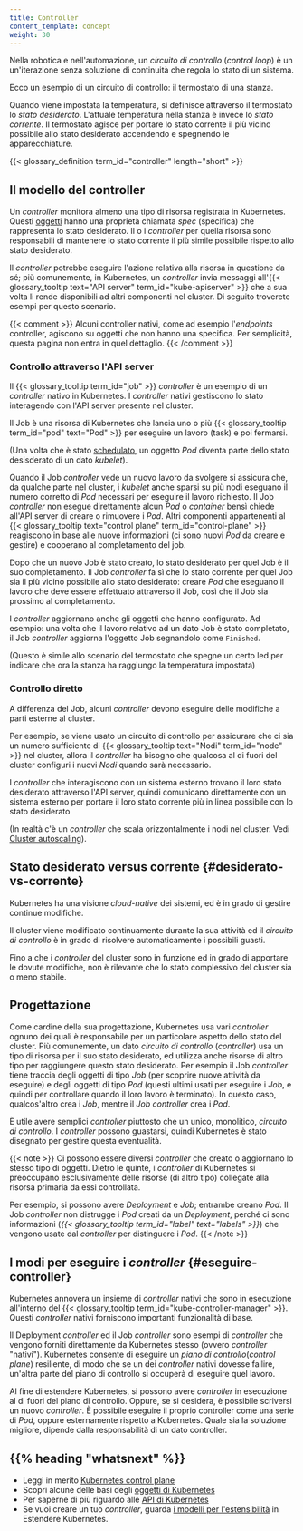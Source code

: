 ```yaml
---
title: Controller
content_template: concept
weight: 30
---
```


<!-- overview -->

Nella robotica e nell'automazione, un _circuito di controllo_ (_control loop_) è un un'iterazione senza soluzione di continuità che regola lo stato di un sistema.

Ecco un esempio di un circuito di controllo: il termostato di una stanza.

Quando viene impostata la temperatura, si definisce attraverso il termostato lo *stato desiderato*. L'attuale temperatura nella stanza è invece lo *stato corrente*. Il termostato agisce per portare lo stato corrente il più vicino possibile allo stato desiderato accendendo e spegnendo le apparecchiature.

{{< glossary_definition term_id="controller" length="short" >}}

<!-- body -->

## Il modello del controller

Un _controller_ monitora almeno una tipo di risorsa registrata in Kubernetes. 
Questi [oggetti](/docs/concepts/overview/working-with-objects/kubernetes-objects/#kubernetes-objects) hanno una proprietà chiamata *spec* (specifica) che rappresenta lo stato desiderato. Il o i *controller* per quella risorsa sono responsabili di mantenere lo stato corrente il più simile possibile rispetto allo stato desiderato.

Il _controller_ potrebbe eseguire l'azione relativa alla risorsa in questione da sé; più comunemente, in Kubernetes, un _controller_ invia messaggi all'{{< glossary_tooltip text="API server" term_id="kube-apiserver" >}} che a sua volta li rende disponibili ad altri componenti nel cluster. Di seguito troverete esempi per questo scenario.

{{< comment >}}
Alcuni controller nativi, come ad esempio l'_endpoints_ controller, agiscono su oggetti che non hanno una specifica. Per semplicità, questa pagina non entra in quel dettaglio.
{{< /comment >}}

### Controllo attraverso l'API server

Il {{< glossary_tooltip term_id="job" >}} _controller_ è un esempio di un _controller_ nativo in Kubernetes. I _controller_ nativi gestiscono lo stato interagendo con l'API server presente nel cluster.

Il Job è una risorsa di Kubernetes che lancia uno o più {{< glossary_tooltip term_id="pod" text="Pod" >}} per eseguire un lavoro (task) e poi fermarsi.

(Una volta che è stato [schedulato](/docs/concepts/scheduling-eviction/), un oggetto _Pod_ diventa parte dello stato desisderato di un dato _kubelet_).

Quando il Job _controller_ vede un nuovo lavoro da svolgere si assicura che, da qualche parte nel cluster, i _kubelet_ anche sparsi su più nodi eseguano il numero corretto di _Pod_ necessari per eseguire il lavoro richiesto. Il Job _controller_ non esegue direttamente alcun _Pod_ o _container_ bensì chiede all'API server di creare o rimuovere i _Pod_. Altri componenti appartenenti al {{< glossary_tooltip text="control plane" term_id="control-plane" >}} reagiscono in base alle nuove informazioni (ci sono nuovi _Pod_ da creare e gestire) e cooperano al completamento del job.

Dopo che un nuovo Job è stato creato, lo stato desiderato per quel Job è il suo completamento. Il Job _controller_ fa sì che lo stato corrente per quel Job sia il più vicino possibile allo stato desiderato: creare _Pod_ che eseguano il lavoro che deve essere effettuato attraverso il Job, così che il Job sia prossimo al completamento.

I _controller_ aggiornano anche gli oggetti che hanno configurato. Ad esempio: una volta che il lavoro relativo ad un dato Job è stato completato, il Job _controller_ aggiorna l'oggetto Job segnandolo come `Finished`.

(Questo è simile allo scenario del termostato che spegne un certo led per indicare che ora la stanza ha raggiungo la temperatura impostata)

### Controllo diretto

A differenza del Job, alcuni _controller_ devono eseguire delle modifiche a parti esterne al cluster.

Per esempio, se viene usato un circuito di controllo per assicurare che ci sia un numero sufficiente di {{< glossary_tooltip text="Nodi" term_id="node" >}} nel cluster, allora il _controller_ ha bisogno che qualcosa al di fuori del cluster configuri i nuovi _Nodi_ quando sarà necessario.

I _controller_ che interagiscono con un sistema esterno trovano il loro stato desiderato attraverso l'API server, quindi comunicano direttamente con un sistema esterno per portare il loro stato corrente più in linea possibile con lo stato desiderato

(In realtà c'è un _controller_ che scala orizzontalmente i nodi nel cluster. Vedi [Cluster autoscaling](/docs/tasks/administer-cluster/cluster-management/#cluster-autoscaling)).

## Stato desiderato versus corrente {#desiderato-vs-corrente}

Kubernetes ha una visione *cloud-native* dei sistemi, ed è in grado di gestire continue modifiche.

Il cluster viene modificato continuamente durante la sua attività ed il _circuito di controllo_ è in grado di risolvere automaticamente i possibili guasti.

Fino a che i _controller_ del cluster sono in funzione ed in grado di apportare le dovute modifiche, non è rilevante che lo stato complessivo del cluster sia o meno stabile.

## Progettazione

Come cardine della sua progettazione, Kubernetes usa vari _controller_ ognuno dei quali è responsabile per un particolare aspetto dello stato del cluster. Più comunemente, un dato _circuito di controllo_ (_controller_) usa un tipo di risorsa per il suo stato desiderato, ed utilizza anche risorse di altro tipo per raggiungere questo stato desiderato. Per esempio il Job _controller_ tiene traccia degli oggetti di tipo _Job_ (per scoprire nuove attività da eseguire) e degli oggetti di tipo _Pod_ (questi ultimi usati per eseguire i _Job_, e quindi per controllare quando il loro lavoro è terminato). In questo caso, qualcos'altro crea i _Job_, mentre il _Job_ _controller_ crea i _Pod_.

È utile avere semplici _controller_ piuttosto che un unico, monolitico, _circuito di controllo_. I _controller_ possono guastarsi, quindi Kubernetes è stato disegnato per gestire questa eventualità.

{{< note >}}
Ci possono essere diversi _controller_ che creato o aggiornano lo stesso tipo di oggetti. Dietro le quinte, i _controller_ di Kubernetes si preoccupano esclusivamente delle risorse (di altro tipo) collegate alla risorsa primaria da essi controllata.

Per esempio, si possono avere _Deployment_ e _Job_; entrambe creano _Pod_. Il Job _controller_ non distrugge i _Pod_ creati da un _Deployment_, perché ci sono informazioni (*{{< glossary_tooltip term_id="label" text="labels" >}}*) che vengono usate dal _controller_ per distinguere i _Pod_.
{{< /note >}}

## I modi per eseguire i _controller_ {#eseguire-controller}

Kubernetes annovera un insieme di _controller_ nativi che sono in esecuzione all'interno del {{< glossary_tooltip term_id="kube-controller-manager" >}}. Questi _controller_ nativi forniscono importanti funzionalità di base.

Il Deployment _controller_ ed il Job _controller_ sono esempi di _controller_ che vengono forniti direttamente da Kubernetes stesso (ovvero _controller_ "nativi").
Kubernetes consente di eseguire un _piano di controllo_(_control plane_) resiliente, di modo che se un dei _controller_ nativi dovesse fallire, un'altra parte del piano di controllo si occuperà di eseguire quel lavoro.

Al fine di estendere Kubernetes, si possono avere _controller_ in esecuzione al di fuori del piano di controllo. Oppure, se si desidera, è possibile scriversi un nuovo _controller_. È possibile eseguire il proprio controller come una serie di _Pod_, oppure esternamente rispetto a Kubernetes. Quale sia la soluzione migliore, dipende dalla responsabilità di un dato controller.

## {{% heading "whatsnext" %}}
* Leggi in merito [Kubernetes control plane](/docs/concepts/#kubernetes-control-plane)
* Scopri alcune delle basi degli [oggetti di Kubernetes](/docs/concepts/#kubernetes-objects)
* Per saperne di più riguardo alle [API di Kubernetes](/docs/concepts/overview/kubernetes-api/)
* Se vuoi creare un tuo _controller_, guarda [i modelli per l'estensibilità](/docs/concepts/extend-kubernetes/extend-cluster/#extension-patterns) in Estendere Kubernetes.

